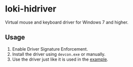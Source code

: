 # loki-hidriver
Virtual mouse and keyboard driver for Windows 7 and higher.

## Usage
1. Enable Driver Signature Enforcement.
2. Install the driver using `devcon.exe` or manually.
3. Use the driver just like it is used in the [example](https://github.com/hedgar2017/loki-example).
